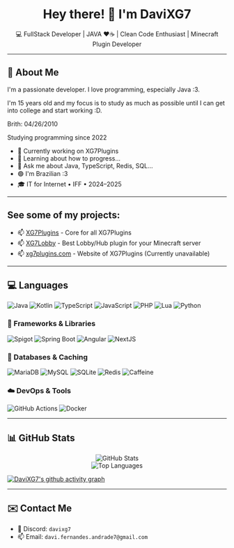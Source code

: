 <!-- Header with a tagline -->
<h1 align="center">Hey there! 👋 I'm DaviXG7</h1>
<p align="center">💻 FullStack Developer | JAVA ❤️☕ | Clean Code Enthusiast | Minecraft Plugin Developer</p>

---

## 📌 About Me

I'm a passionate developer. I love programming, especially Java :3.

I'm 15 years old and my focus is to study as much as possible until I can get into college and start working :D.

Brith: 04/26/2010

Studying programming since 2022

- 🔭 Currently working on XG7Plugins
- 🌱 Learning about how to progress...
- 💬 Ask me about Java, TypeScript, Redis, SQL...
- 🟢 I'm Brazilian :3
- 🎓 IT for Internet • IFF • 2024–2025

---

## See some of my projects:

- 📫 [XG7Plugins](https://github.com/XG7Plugins/XG7Plugins) - Core for all XG7Plugins
- 📫 [XG7Lobby](https://github.com/XG7Plugins/XG7Lobby) - Best Lobby/Hub plugin for your Minecraft server
- 📫 [xg7plugins.com](https://xg7plugins.com) - Website of XG7Plugins (Currently unavailable)

---

## 💻 Languages
![Java](https://img.shields.io/badge/Java-%23ED8B00.svg?style=for-the-badge&logo=java&logoColor=white)
![Kotlin](https://img.shields.io/badge/Kotlin-%23d1a802.svg?style=for-the-badge&logo=kotlin)
![TypeScript](https://img.shields.io/badge/TypeScript-%23007ACC.svg?style=for-the-badge&logo=typescript&logoColor=white)
![JavaScript](https://img.shields.io/badge/JavaScript-%23F7DF1E.svg?style=for-the-badge&logo=javascript&logoColor=black)
![PHP](https://img.shields.io/badge/PHP-%238403ab.svg?style=for-the-badge&logo=php&logoColor=black)
![Lua](https://img.shields.io/badge/Lua-%233125a1.svg?style=for-the-badge&logo=lua)
![Python](https://img.shields.io/badge/Python-%23007ec7.svg?style=for-the-badge&logo=python&logoColor=yellow)

### 🧱 Frameworks & Libraries
![Spigot](https://img.shields.io/badge/Spigot-%23ffd000.svg?style=for-the-badge&logo=spigot&logoColor=white)
![Spring Boot](https://img.shields.io/badge/Spring_Boot-%236DB33F.svg?style=for-the-badge&logo=spring-boot&logoColor=white)
![Angular](https://img.shields.io/badge/Angular-%23DD0031.svg?style=for-the-badge&logo=angular&logoColor=white)
![NextJS](https://img.shields.io/badge/NextJS-%23000000.svg?style=for-the-badge&logo=nextjs&logoColor=white)

### 💽 Databases & Caching
![MariaDB](https://img.shields.io/badge/MariaDB-%234479A5.svg?style=for-the-badge&logo=mariadb&logoColor=white)
![MySQL](https://img.shields.io/badge/MySQL-%234479A1.svg?style=for-the-badge&logo=mysql&logoColor=white)
![SQLite](https://img.shields.io/badge/SQLite-%2307405e.svg?style=for-the-badge&logo=sqlite&logoColor=white)
![Redis](https://img.shields.io/badge/Redis-%23DC382D.svg?style=for-the-badge&logo=redis&logoColor=white)
![Caffeine](https://img.shields.io/badge/Caffeine-Cache-%2300BFA5?style=for-the-badge)

### ☁️ DevOps & Tools
![GitHub Actions](https://img.shields.io/badge/GitHub_Actions-%232671E5.svg?style=for-the-badge&logo=githubactions&logoColor=white)
![Docker](https://img.shields.io/badge/Docker-%230db7ed.svg?style=for-the-badge&logo=docker&logoColor=white)

---

## 📊 GitHub Stats

<p align="center">
  <img src="https://github-readme-stats.vercel.app/api?username=DAVIXG7&show_icons=true&theme=radical" alt="GitHub Stats" />
  <br>
  <img src="https://github-readme-stats.vercel.app/api/top-langs/?username=DAVIXG7&layout=compact&theme=radical" alt="Top Languages" />
  <br>

  [![DaviXG7's github activity graph](https://github-readme-activity-graph.vercel.app/graph?username=DaviXG7&theme=tokyo-night)](https://github.com/DaviXG7/github-readme-activity-graph)

</p>

---

## ✉️ Contact Me

- 🧠 Discord: `davixg7`
- 📫 Email: `davi.fernandes.andrade7@gmail.com`
